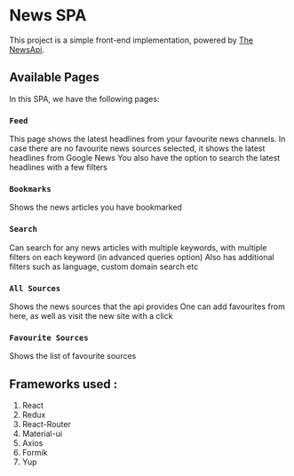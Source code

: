 # News SPA

This project is a simple front-end implementation, powered by [The NewsApi](https://newsapi.org/).

## Available Pages

In this SPA, we have the following pages:

### `Feed`

This page shows the latest headlines from your favourite news channels.
In case there are no favourite news sources selected, it shows the latest headlines from Google News
You also have the option to search the latest headlines with a few filters

### `Bookmarks`

Shows the news articles you have bookmarked

### `Search`

Can search for any news articles with multiple keywords,
with multiple filters on each keyword (in advanced queries option)
Also has additional filters such as language, custom domain search etc

### `All Sources`

Shows the news sources that the api provides
One can add favourites from here, as well as visit the new site with a click

### `Favourite Sources`

Shows the list of favourite sources

## Frameworks used :

1. React
2. Redux
3. React-Router
4. Material-ui
5. Axios
6. Formik
7. Yup

